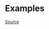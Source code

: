 


# Examples


[Source](http://www.rubydoc.info/gems/rubocop/RuboCop/Cop/Style/FrozenStringLiteralComment)